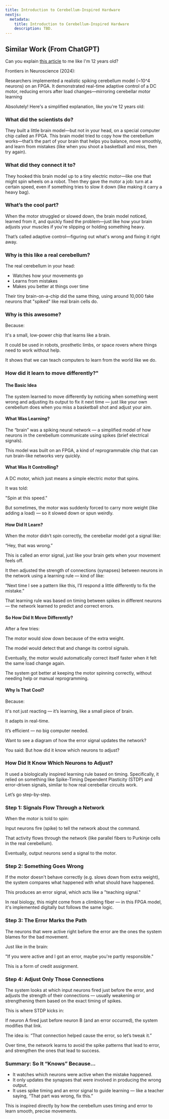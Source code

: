 ```yaml
---
title: Introduction to Cerebellum-Inspired Hardware
nextjs:
  metadata:
    title: Introduction to Cerebellum-Inspired Hardware
    description: TBD.
---
```



## Similar Work (From ChatGPT)
Can you explain [this article](https://www.frontiersin.org/journals/neuroscience/articles/10.3389/fnins.2024.1220908/full?utm_source=chatgpt.com) to me like I'm 12 years old?

Frontiers in Neuroscience (2024): 

Researchers implemented a realistic spiking cerebellum model (~10^4 neurons) on an FPGA. It demonstrated real-time adaptive control of a DC motor, reducing errors after load changes—mirroring cerebellar motor learning


Absolutely! Here's a simplified explanation, like you're 12 years old:

### What did the scientists do?
They built a little brain model—but not in your head, on a special computer chip called an FPGA.
This brain model tried to copy how the cerebellum works—that’s the part of your brain that helps you balance, move smoothly, and learn from mistakes (like when you shoot a basketball and miss, then try again).

### What did they connect it to?
They hooked this brain model up to a tiny electric motor—like one that might spin wheels on a robot.
Then they gave the motor a job: turn at a certain speed, even if something tries to slow it down (like making it carry a heavy bag).

### What’s the cool part?
When the motor struggled or slowed down, the brain model noticed, learned from it, and quickly fixed the problem—just like how your brain adjusts your muscles if you're slipping or holding something heavy.

That’s called adaptive control—figuring out what's wrong and fixing it right away.

### Why is this like a real cerebellum?
The real cerebellum in your head:

* Watches how your movements go
* Learns from mistakes
* Makes you better at things over time

Their tiny brain-on-a-chip did the same thing, using around 10,000 fake neurons that "spiked" like real brain cells do.

### Why is this awesome?
Because:

It's a small, low-power chip that learns like a brain.

It could be used in robots, prosthetic limbs, or space rovers where things need to work without help.

It shows that we can teach computers to learn from the world like we do.

### How did it learn to move differently?"

#### The Basic Idea
The system learned to move differently by noticing when something went wrong and adjusting its output to fix it next time — just like your own cerebellum does when you miss a basketball shot and adjust your aim.

#### What Was Learning?
The “brain” was a spiking neural network — a simplified model of how neurons in the cerebellum communicate using spikes (brief electrical signals).

This model was built on an FPGA, a kind of reprogrammable chip that can run brain-like networks very quickly.

#### What Was It Controlling?
A DC motor, which just means a simple electric motor that spins.

It was told:

"Spin at this speed."

But sometimes, the motor was suddenly forced to carry more weight (like adding a load) — so it slowed down or spun weirdly.

#### How Did It Learn?
When the motor didn’t spin correctly, the cerebellar model got a signal like:

“Hey, that was wrong.”

This is called an error signal, just like your brain gets when your movement feels off.

It then adjusted the strength of connections (synapses) between neurons in the network using a learning rule — kind of like:

“Next time I see a pattern like this, I’ll respond a little differently to fix the mistake.”

That learning rule was based on timing between spikes in different neurons — the network learned to predict and correct errors.

#### So How Did It Move Differently?
After a few tries:

The motor would slow down because of the extra weight.

The model would detect that and change its control signals.

Eventually, the motor would automatically correct itself faster when it felt the same load change again.

The system got better at keeping the motor spinning correctly, without needing help or manual reprogramming.

#### Why Is That Cool?
Because:

It's not just reacting — it’s learning, like a small piece of brain.

It adapts in real-time.

It’s efficient — no big computer needed.

Want to see a diagram of how the error signal updates the network?








You said:
But how did it know which neurons to adjust?



### How Did It Know Which Neurons to Adjust?
It used a biologically inspired learning rule based on timing. Specifically, it relied on something like Spike-Timing Dependent Plasticity (STDP) and error-driven signals, similar to how real cerebellar circuits work.

Let’s go step-by-step.

### Step 1: Signals Flow Through a Network
When the motor is told to spin:

Input neurons fire (spike) to tell the network about the command.

That activity flows through the network (like parallel fibers to Purkinje cells in the real cerebellum).

Eventually, output neurons send a signal to the motor.

### Step 2: Something Goes Wrong
If the motor doesn't behave correctly (e.g. slows down from extra weight), the system compares what happened with what should have happened.

This produces an error signal, which acts like a "teaching signal."

In real biology, this might come from a climbing fiber — in this FPGA model, it's implemented digitally but follows the same logic.

### Step 3: The Error Marks the Path
The neurons that were active right before the error are the ones the system blames for the bad movement.

Just like in the brain:

"If you were active and I got an error, maybe you're partly responsible."

This is a form of credit assignment.

### Step 4: Adjust Only Those Connections
The system looks at which input neurons fired just before the error, and adjusts the strength of their connections — usually weakening or strengthening them based on the exact timing of spikes.

This is where STDP kicks in:

If neuron A fired just before neuron B (and an error occurred), the system modifies that link.

The idea is: “That connection helped cause the error, so let’s tweak it.”

Over time, the network learns to avoid the spike patterns that lead to error, and strengthen the ones that lead to success.

### Summary: So It “Knows” Because…
* It watches which neurons were active when the mistake happened.
* It only updates the synapses that were involved in producing the wrong output.
* It uses spike timing and an error signal to guide learning — like a teacher saying, “That part was wrong, fix this.”

This is inspired directly by how the cerebellum uses timing and error to learn smooth, precise movements.

